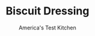 ---
layout: ../../layouts/MarkdownPostLayout.astro
title: Biscuit Dressing
author: America's Test Kitchen
pubDate: 2023-03-15
description: "Holiday stuffing made with biscuits? This Appalachian custom sounded promising, but the fluffy biscuits dissolved. How could we fortify them?"
image_url: https://res.cloudinary.com/hksqkdlah/image/upload/ar_1:1,c_fill,dpr_2.0,f_auto,fl_lossy.progressive.strip_profile,g_faces:auto,q_auto:low,w_344/10206_sfs-southernbiscuitdressing-8
tags: ["Side Dishes","Southern","American","Make Ahead","Casseroles","Thanksgiving"]
calories: 3776
protein: 9
carbohydrates: 33
fats: 
fiber: 2
ingredients: ["3 cups (15 ounces), all-purpose flour","1 tablespoon, baking powder","3/4 teaspoon, baking soda","1 1/2 teaspoons, sugar","1 1/4 teaspoons, salt","1 1/2 cups, buttermilk, chilled","12 tablespoons, unsalted butter, melted","2 tablespoons, unsalted butter","2 , onions, chopped fine","3 , celery ribs, minced","2 tablespoons chopped fresh, sage","2 tablespoons, chopped fresh thyme","1 1/2 teaspoons, pepper","1 teaspoon, salt","4 cups, low-sodium chicken broth","4 , large eggs"]
serves: 12
time: "1¾ hours, plus 30 minutes cooling"
instructions: ["FOR THE BISCUITS: Adjust oven racks to upper-middle and lower-middle positions and heat oven to 400 degrees. Line 2 rimmed baking sheets with parchment paper. Whisk flour, baking powder, baking soda, sugar, and salt together in large bowl. Combine ­buttermilk and melted butter in bowl and stir until butter forms clumps. Add buttermilk mixture to dry ingredients and stir with rubber spatula until just incorporated.","Using floured fingers, break off 1-inch pieces of dough and scatter evenly on baking sheets. Bake until tops are deep golden brown, about 25 ­minutes, rotating and switching baking sheets halfway through. Let biscuits cool on baking sheets. When biscuits are cool enough to handle, crumble into ½-inch pieces into large bowl.","FOR THE DRESSING: Grease 13 by 9-inch baking dish. Melt butter in 12-inch skillet over medium-low heat. Add onions and celery and cook, ­covered, until softened and lightly browned, 10 to 12 minutes, stirring occasionally. Stir in sage, thyme, pepper, and salt and cook until fragrant, about 30 seconds. Add vegetable mixture to bowl with biscuits.","Whisk broth and eggs together in bowl. Add broth mixture to biscuits and vegetables and stir gently to combine. Let sit until biscuits have softened slightly, about 3 minutes. Transfer to prepared baking dish and press gently into even layer. Bake dressing on lower-middle rack until top is golden brown and crisp, 35 to 40 minutes, rotating dish halfway through baking. Let cool for 20 minutes. Serve."]
nutrition: ["257 mg Potassium","251 mg Phosphorus","176 mg Calcium","2 mg Iron","24 mg Magnesium","498 mg Sodium","16 g Fat","3 mg Niacin (B3)","4 g Monounsaturated","1 g Polyunsaturated","3 mg Vitamin C","98 mg Cholesterol","9 g Saturated","2 g Fiber","54 µg Folic acid","31 µg Folate (food)","3 g Sugars","27 µg Vitamin K","152 g Water","33 g Carbs","124 µg Folate equivalent (total)","9 g Protein","151 µg Vitamin A","314 kcal Energy","3776 calories"]
notes: "Flour your fingers to keep the biscuit dough from sticking in step 2. The biscuits can be baked and cooled a day ahead of time and stored at room temperature."
---